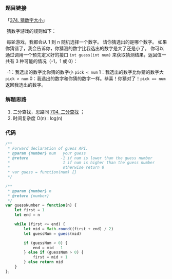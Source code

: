 ### 题目链接

「[374. 猜数字大小](https://leetcode.cn/problems/guess-number-higher-or-lower/)」

​	猜数字游戏的规则如下：

​	每轮游戏，我都会从 1 到 n 随机选择一个数字。 请你猜选出的是哪个数字。
​	如果你猜错了，我会告诉你，你猜测的数字比我选出的数字是大了还是小了。
​	你可以通过调用一个预先定义好的接口 `int guess(int num)` 来获取猜测结果，返回值一共有 3 种可能的情况（-1，1 或 0）：

​	-1：我选出的数字比你猜的数字小 `pick < num`
​	1：我选出的数字比你猜的数字大 `pick > num`
​	0：我选出的数字和你猜的数字一样。恭喜！你猜对了！`pick == num`
​	返回我选出的数字。

### 解题思路

1. 二分查找，思路同 [704. 二分查找](https://github.com/fwr220807/leetcode-interview/blob/main/src/0704.二分查找.md) ；
2. 时间复杂度 O(n) : log(n)

### 代码

```js
/** 
 * Forward declaration of guess API.
 * @param {number} num   your guess
 * @return 	            -1 if num is lower than the guess number
 *			             1 if num is higher than the guess number
 *                       otherwise return 0
 * var guess = function(num) {}
 */

/**
 * @param {number} n
 * @return {number}
 */
var guessNumber = function(n) {
    let first = 1
	let end = n

	while (first <= end) {
		let mid = Math.round((first + end) / 2)
		let guessNum = guess(mid)

		if (guessNum < 0) {
			end = mid - 1
		} else if (guessNum > 0) {
			first = mid + 1
		} else return mid
	}
};
```

